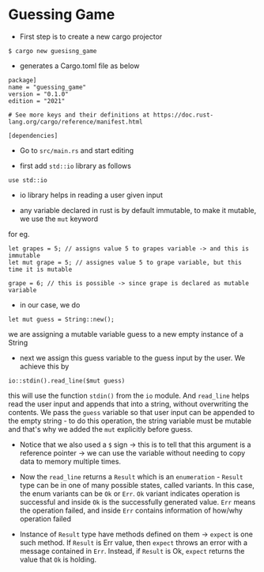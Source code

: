 # Guessing Game

- First step is to create a new cargo projector 

```
$ cargo new guesisng_game
```

- generates a Cargo.toml file as below

```
package]
name = "guessing_game"
version = "0.1.0"
edition = "2021"

# See more keys and their definitions at https://doc.rust-lang.org/cargo/reference/manifest.html

[dependencies]
```


- Go to `src/main.rs` and start editing

- first add `std::io` library as follows

```
use std::io
```

- io library helps in reading a user given input

- any variable declared in rust is by default immutable, to make it mutable, we use the `mut` keyword

for eg.

```
let grapes = 5; // assigns value 5 to grapes variable -> and this is immutable
let mut grape = 5; // assignes value 5 to grape variable, but this time it is mutable

grape = 6; // this is possible -> since grape is declared as mutable variable
```


- in our case, we do

```
let mut guess = String::new();
```

we are assigning a mutable variable guess to a new empty instance of a String


- next we assign this guess variable to the guess input by the user. We achieve this by

```
io::stdin().read_line($mut guess)
```

this will use the function `stdin()` from the `io` module. And `read_line` helps read the user input and appends that into a string, without overwriting the contents. We pass the `guess` variable so that user input can be appended to the empty string - to do this operation, the string variable must be mutable and that's why we added the `mut` explicitly before guess. 

- Notice that we also used a `$` sign -> this is to tell that this argument is a reference pointer -> we can use the variable without needing to copy data to memory multiple times.

- Now the `read_line` returns a `Result` which is an `enumeration` - `Result` type can be in one of many possible states, called variants. In this case, the enum variants can be `Ok` or `Err`. `Ok` variant indicates operation is successful and inside `Ok` is the successfully generated value. `Err` means the operation failed, and inside `Err` contains information of how/why operation failed

- Instance of `Result` type have methods defined on them -> `expect` is one such method. If `Result` is Err value, then `expect` throws an error with a message contained in `Err`. Instead, if `Result` is Ok, `expect` returns the value that `Ok` is holding. 
